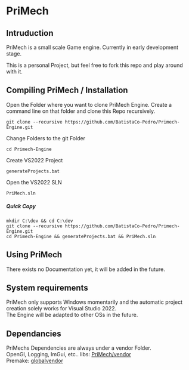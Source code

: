 # PriMech

## Intruduction

PriMech is a small scale Game engine.
Currently in early development stage.

This is a personal Project, but feel free to fork this repo and play around with it.

## Compiling PriMech / Installation

Open the Folder where you want to clone PriMech Engine.
Create a command line on that folder and clone this Repo recursively.
```console 
git clone --recursive https://github.com/BatistaCo-Pedro/Primech-Engine.git
```

Change Folders to the git Folder
```console 
cd Primech-Engine
```

Create VS2022 Project
```console 
generateProjects.bat
```

Open the VS2022 SLN
```console 
PriMech.sln
```

##### Quick Copy
```console 
mkdir C:\dev && cd C:\dev
git clone --recursive https://github.com/BatistaCo-Pedro/Primech-Engine.git
cd Primech-Engine && generateProjects.bat && PriMech.sln
```

## Using PriMech

There exists no Documentation yet, it will be added in the future.

## System requirements

PriMech only supports Windows momentarily and the automatic project creation solely works for Visual Studio 2022. \
The Engine will be adapted to other OSs in the future.

## Dependancies

PriMechs Dependencies are always under a vendor Folder. \
OpenGl, Logging, ImGui, etc.. libs: [PriMech/vendor](https://github.com/BatistaCo-Pedro/Primech-Engine/tree/master/PriMech/vendor) \
Premake: [globalvendor](https://github.com/BatistaCo-Pedro/Primech-Engine/tree/master/globalVendor)
